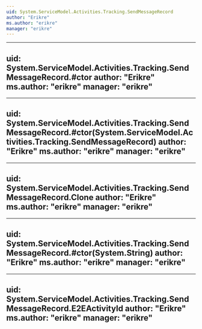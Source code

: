 ```yaml
---
uid: System.ServiceModel.Activities.Tracking.SendMessageRecord
author: "Erikre"
ms.author: "erikre"
manager: "erikre"
---
```


---
uid: System.ServiceModel.Activities.Tracking.SendMessageRecord.#ctor
author: "Erikre"
ms.author: "erikre"
manager: "erikre"
---

---
uid: System.ServiceModel.Activities.Tracking.SendMessageRecord.#ctor(System.ServiceModel.Activities.Tracking.SendMessageRecord)
author: "Erikre"
ms.author: "erikre"
manager: "erikre"
---

---
uid: System.ServiceModel.Activities.Tracking.SendMessageRecord.Clone
author: "Erikre"
ms.author: "erikre"
manager: "erikre"
---

---
uid: System.ServiceModel.Activities.Tracking.SendMessageRecord.#ctor(System.String)
author: "Erikre"
ms.author: "erikre"
manager: "erikre"
---

---
uid: System.ServiceModel.Activities.Tracking.SendMessageRecord.E2EActivityId
author: "Erikre"
ms.author: "erikre"
manager: "erikre"
---
